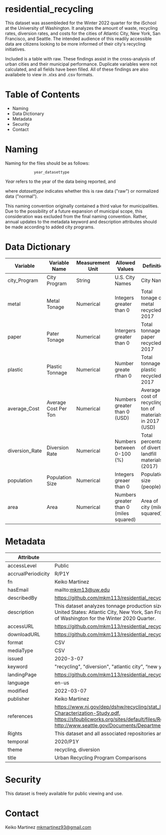 # residential_recycling
This dataset was assembleded for the Winter 2022 quarter for the iSchool at the University of Washington. It analyzes the amount of waste, recycling rates, diversion rates, and costs for the cities of Atlantic City, New York, San Francisco, and Seattle. The intended audience of this readily accessible data are citizens looking to be more informed of their city's recycling initiatives. 

Included is a table with raw. These findings assist in the cross-analysis of urban cities and their municipal performance. Duplicate variables were not calculated, and all fields have been filled. All of these findings are also availabele to view in .xlxs and .csv formats.

# Table of Contents #

* Naming
* Data Dictionary
* Metadata
* Security
* Contact

# Naming #

Naming for the files should be as follows:

                 year_datasettype
      
*Year* refers to the year of the data being reported, and 

where *datasettype* indicates whether this is raw data ("raw") or normalized data ("normal").

This naming convention originally contained a third value for municipalities. Due to the possibility of a future expansion of municipal scope, this consideration was excluded from the final naming convention. Rather, annual updates to the metadata keyword and description attributes should be made according to added city programs.

# Data Dictionary #

| Variable | Variable Name | Measurement Unit | Allowed Values | Definition |
| -------- | ------------- | ---------------- | -------------- | ---------- |
| city_Program | City Program | String | U.S. City Names | City Name | 
| metal | Metal Tonage | Numerical | Integers greater than 0| Total tonage of metal recycled in 2017 |  
| paper | Pater Tonage | Numerical | Intergers greater than 0 | Total tonnage of paper recycled in 2017 |  
| plastic | Plastic Tonnage | Numerical | Number greate rthan 0  | Total tonnage of plastic recycled in 2017 |  
| average_Cost | Average Cost Per Ton | Numerical | Numbers greater than 0 (USD) | Average cost of recycling a ton of materials in 2017 (USD) | 
| diversion_Rate | Diversion Rate | Numerical | Numbers between 0-100 (%) | Total percentage of diverted landfill materials (2017) | 
| population | Population Size | Numerical | Integers greaer than 0 | Population size (people) |  
| area | Area | Numerical | Numbers greater than 0 (miles squared) | Area of city (miles squared) | 

# Metadata #

| Attribute | Value |
| --------- | ----- |
| accessLevel | Public | 
| accrualPeriodicity | R/P1Y | 
| fn | Keiko Martinez | 
| hasEmail | mailto:mkm13@uw.edu |  
| describedBy | https://github.com/mkm113/residential_recycling | 
| description | This dataset analyzes tonnage production sizes, recycling rates, diversion rates, and costs of four prominent recyclable materials pertaining to four cities in the United States: Atlantic City, New York, San Francisco, and Seattle. The intended audience are citizens. This dataset has been curated for a class at the University of Washington for the Winter 2020 Quarter.| 
| accessURL | https://github.com/mkm113/residential_recycling/blob/master/2017_raw.csv | 
| downloadURL | https://github.com/mkm113/residential_recycling/blob/master/2017_raw.xlsx | 
| format | CSV | 
| mediaType| CSV | 
| issued | 2020-3-07 | 
| keyword | "recycling", "diversion", "atlantic city”, “new york", "san francisco", "seattle", "california", “washington” “new jersey” “2017” | 
| landingPage | https://github.com/mkm113/residential_recycling | 
| language | en-us | 
| modified | 2022-03-07 | 
| publisher | Keiko Martinez | 
| references | https://www.nj.gov/dep/dshw/recycling/stat_links/2017finalreport.pdf, https://dsny.cityofnewyork.us/wp-content/uploads/2018/04/2017-Waste-Characterization-Study.pdf, https://sfpublicworks.org/sites/default/files/Recology%20San%20Francisco%20Companies%27%20Annual%20Report%20for%20Rate%20Year%202017.pdf, http://www.seattle.gov/Documents/Departments/SPU/Documents/2017RecyclingProgramReport.pdf | 
| Rights | This dataset and all associated repositories are freely available to all | 
| temporal | 2020/P1Y | 
| theme | recycling, diversion | 
| title | Urban Recycling Program Comparisons | 


# Security #

This dataset is freely available for public viewing and use.

# Contact # 

Keiko Martinez mkmartinez93@gmail.com
